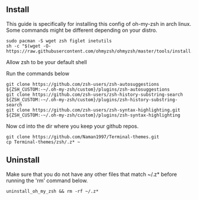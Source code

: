 ## Install

This guide is specifically for installing this config of oh-my-zsh in arch linux. Some commands might be different depending on your distro.

```
sudo pacman -S wget zsh figlet inetutils
sh -c "$(wget -O- https://raw.githubusercontent.com/ohmyzsh/ohmyzsh/master/tools/install.sh)"
```

Allow zsh to be your default shell

Run the commands below

```
git clone https://github.com/zsh-users/zsh-autosuggestions ${ZSH_CUSTOM:-~/.oh-my-zsh/custom}/plugins/zsh-autosuggestions
git clone https://github.com/zsh-users/zsh-history-substring-search ${ZSH_CUSTOM:-~/.oh-my-zsh/custom}/plugins/zsh-history-substring-search
git clone https://github.com/zsh-users/zsh-syntax-highlighting.git ${ZSH_CUSTOM:-~/.oh-my-zsh/custom}/plugins/zsh-syntax-highlighting
```

Now cd into the dir where you keep your github repos.

```
git clone https://github.com/Naman1997/Terminal-themes.git
cp Terminal-themes/zsh/.z* ~
```


## Uninstall


Make sure that you do not have any other files that match ~/.z* before running the 'rm' command below.
```
uninstall_oh_my_zsh && rm -rf ~/.z*
```
